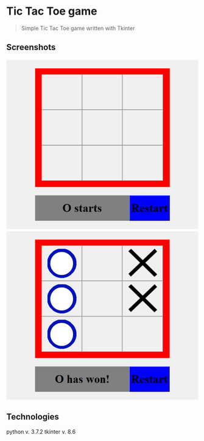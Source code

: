 # Tic Tac Toe game
> Simple Tic Tac Toe game written with Tkinter

## Screenshots
![Screen1](./IMG/Screenshot_1.png)
![Screen1](./IMG/Screenshot_2.png)

## Technologies 
python v. 3.7.2
tkinter v. 8.6

